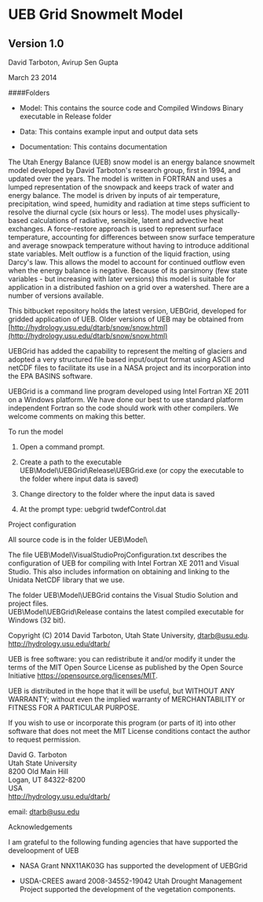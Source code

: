 
# UEB Grid Snowmelt Model

## Version 1.0

David Tarboton, Avirup Sen Gupta

March 23 2014

####Folders

* Model:  This contains the source code and Compiled Windows Binary executable in Release folder

* Data:  This contains example input and output data sets

* Documentation:  This contains documentation



The Utah Energy Balance (UEB) snow model is an energy balance snowmelt model developed by David Tarboton's research group, first in 1994, and updated over the years. The model is written in FORTRAN and uses a lumped representation of the snowpack and keeps track of water and energy balance. The model is driven by inputs of air temperature, precipitation, wind speed, humidity and radiation at time steps sufficient to resolve the diurnal cycle (six hours or less). The model uses physically-based calculations of radiative, sensible, latent and advective heat exchanges. A force-restore approach is used to represent surface temperature, accounting for differences between snow surface temperature and average snowpack temperature without having to introduce additional state variables. Melt outflow is a function of the liquid fraction, using Darcy's law. This allows the model to account for continued outflow even when the energy balance is negative. Because of its parsimony (few state variables - but increasing with later versions) this model is suitable for application in a distributed fashion on a grid over a watershed. There are a number of versions available. 

This bitbucket repository holds the latest version, UEBGrid, developed for gridded application of UEB. Older versions of UEB may be obtained from [http://hydrology.usu.edu/dtarb/snow/snow.html](http://hydrology.usu.edu/dtarb/snow/snow.html)

UEBGrid has added the capability to represent the melting of glaciers and adopted a very structured file based input/output format using ASCII and netCDF files to facilitate its use in a NASA project and its incorporation into the EPA BASINS software.  

UEBGrid is a command line program developed using Intel Fortran XE 2011 on a Windows platform.  We have done our best to use standard platform independent Fortran so the code should work with other compilers.  We welcome comments on making this better.

To run the model

1. Open a command prompt.

2. Create a path to the executable UEB\Model\UEBGrid\Release\UEBGrid.exe (or copy the executable to the folder where input data is saved)

3. Change directory to the folder where the input data is saved

4. At the prompt type: uebgrid twdefControl.dat

Project configuration

All source code is in the folder UEB\Model\

The file UEB\Model\VisualStudioProjConfiguration.txt describes the configuration of UEB for compiling with Intel Fortran XE 2011 and Visual Studio.  This also includes information on obtaining and linking to the Unidata NetCDF library that we use.

The folder UEB\Model\UEBGrid contains the Visual Studio Solution and project files.  
UEB\Model\UEBGrid\Release contains the latest compiled executable for Windows (32 bit).

Copyright (C) 2014  David Tarboton, Utah State University, dtarb@usu.edu.  http://hydrology.usu.edu/dtarb/ 

UEB is free software: you can redistribute it and/or modify
it under the terms of the MIT Open Source License as published by
the Open Source Initiative https://opensource.org/licenses/MIT.

UEB is distributed in the hope that it will be useful,
but WITHOUT ANY WARRANTY; without even the implied warranty of
MERCHANTABILITY or FITNESS FOR A PARTICULAR PURPOSE.  

If you wish to use or incorporate this program (or parts of it) into 
other software that does not meet the MIT License 
conditions contact the author to request permission.

David G. Tarboton  
Utah State University  
8200 Old Main Hill  
Logan, UT 84322-8200  
USA  
http://hydrology.usu.edu/dtarb/ 

email:  dtarb@usu.edu 

Acknowledgements

I am grateful to the following funding agencies that have supported the develoopment of UEB

* NASA Grant NNX11AK03G has supported the development of UEBGrid

* USDA-CREES award 2008-34552-19042 Utah Drought Management Project supported the development of the vegetation components.
